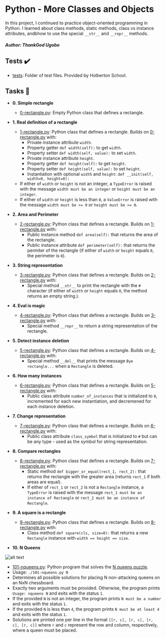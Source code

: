 # Python - More Classes and Objects

In this project, I continued to practice object-oriented programming in Python. I learned about class methods, static methods, class vs instance attributes, andbhow to use the special `__str__` and `__repr__` methods.

##### Author: ThankGod Ugobo

## Tests :heavy_check_mark:

- [tests](./tests): Folder of test files. Provided by Holberton School.

## Tasks :page_with_curl:

- **0. Simple rectangle**

  - [0-rectangle.py](./0-rectangle.py): Empty Python class that defines a rectangle.

- **1. Real definition of a rectangle**

  - [1-rectangle.py](./1-rectangle.py): Python class that defines a rectangle. Builds on [0-rectangle.py](./0-rectangle.py) with:
    - Private instance attribute `width`.
    - Property getter `def width(self):` to get `width`.
    - Property setter `def width(self, value):` to set `width`.
    - Private instance attribute `height`.
    - Property getter `def height(self):` to get `height`.
    - Property setter `def height(self, value):` to set `height`.
    - Instantiation with optional `width` and `height`: `def __init(self, width=0, height=0):`
  - If either of `width` or `height` is not an integer, a `TypeError` is raised with the message `width must be an integer` or `height must be an integer`.
  - If either of `width` or `height` is less than `0`, a `ValueError` is raised with the message `width must be >= 0` or `height must be >= 0`.

- **2. Area and Perimeter**

  - [2-rectangle.py](./2-rectangle.py): Python class that defines a rectangle. Builds on [1-rectangle.py](./1-rectangle.py) with:
    - Public instance method `def area(self):` that returns the area of the rectangle.
    - Public instance attribute `def perimeter(self):` that returns the permiter of the rectangle (if either of `width` or `height` equals `0`, the perimeter is `0`).

- **3. String representation**

  - [3-rectangle.py](./3-rectangle.py): Python class that defines a rectangle. Builds on [2-rectangle.py](./2-rectangle.py) with:
    - Special method `__str__` to print the rectangle with the `#` character (if either of `width` or `height` equals `0`, the method returns an empty
      string.).

- **4. Eval is magic**

  - [4-rectangle.py](./4-rectangle.py): Python class that defines a rectangle. Builds on [3-rectangle.py](./3-rectangle.py) with:
    - Special method `__repr__` to return a string representation of the rectangle.

- **5. Detect instance deletion**

  - [5-rectangle.py](./5-rectangle.py): Python class that defines a rectangle. Builds on [4-rectangle.py](./4-rectangle.py) with:
    - Special method `__del__` that prints the message `Bye rectangle...` when a `Rectangle` is deleted.

- **6. How many instances**

  - [6-rectangle.py](./6-rectangle.py): Python class that defines a rectangle. Builds on [5-rectangle.py](./5-rectangle.py) with:
    - Public class attribute `number_of_instances` that is initialized to `0`, incremented for each new instantiation, and decremened for each instance deletion.

- **7. Change representation**

  - [7-rectangle.py](./7-rectangle.py): Python class that defines a rectangle. Builds on [6-rectangle.py](./6-rectangle.py) with:
    - Public class attribute `class_symbol` that is initialized to `#` but can be any type - used as the symbol for string representation.

- **8. Compare rectangles**

  - [8-rectangle.py](./8-rectangle.py): Python class that defines a rectangle. Builds on [7-rectangle.py](./7-rectangle.py) with:
    - Static method `def bigger_or_equal(rect_1, rect_2):` that returns the rectangle with the greater area (returns `rect_1` if both areas are equal).
    - If either of `rect_1` or `rect_2` is not a `Rectangle` instance, a `TypeError` is raised with the message `rect_1 must be an instance of Rectangle` or `rect_2 must be an instance of Rectangle`.

- **9. A square is a rectangle**

  - [9-rectangle.py](./9-rectangle.py): Python class that defines a rectangle. Builds on [8-rectangle.py](./8-rectangle.py) with:
    - Class method `def square(cls, size=0):` that returns a new `Rectangle` instance with `width == height == size`.

- **10. N Queens**

![alt text](http://www.crestbook.com/files/Judit-photo1_602x433.jpg)

- [101-nqueens.py](./101-nqueens.py): Python program that solves the [N queens puzzle](https://en.wikipedia.org/wiki/Eight_queens_puzzle).
- Usage: `./101-nqueens.py N`
- Determines all possible solutions for placing N non-attacking queens on an NxN chessboard.
- Exactly two arguments must be provided. Otherwise, the program prints `Usage: nqueens N` and exits with the status `1`.
- If the provided `N` is not an integer, the program prints `N must be a number` and exits with the status `1`.
- If the provided `N` is less than `4`, the program prints `N must be at least 4` and exits with the status `1`.
- Solutions are printed one per line in the format `[[r, c], [r, c], [r, c], [r, c]]` where `r` and `c` represent the row and column, respectively, where a queen must be placed.
